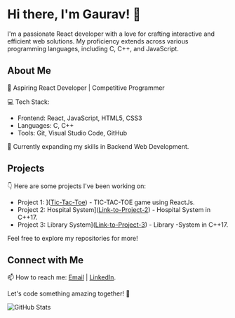 # Hi there, I'm Gaurav! 👋

I'm a passionate React developer with a love for crafting interactive and efficient web solutions. My proficiency extends across various programming languages, including C, C++, and JavaScript.

## About Me

🚀 Aspiring React Developer | Competitive Programmer

💻 Tech Stack:
- Frontend: React, JavaScript, HTML5, CSS3
- Languages: C, C++
- Tools: Git, Visual Studio Code, GitHub

🌱 Currently expanding my skills in Backend Web Development.

## Projects

👇 Here are some projects I've been working on:

- Project 1:  ]([Tic-Tac-Toe](https://github.com/Cozylynx/Tic--Tac--Toe.git)) - TIC-TAC-TOE game using ReactJs.
- Project 2: Hospital System]([Link-to-Project-2](https://github.com/Cozylynx/Hospital-System.git)) - Hospital System in C++17.
- Project 3: Library System]([Link-to-Project-3](https://github.com/Cozylynx/Library-System-.git)) - Library -System in C++17.

Feel free to explore my repositories for more!

## Connect with Me

📫 How to reach me: [Email](mailto:thapagaurav.tg777@gmail.com) | [LinkedIn](https://www.linkedin.com/in/gaurav-132b631b7/).

Let's code something amazing together! 🚀

![GitHub Stats](https://github-readme-stats.vercel.app/api?username=Cozylynx&theme=radical)
